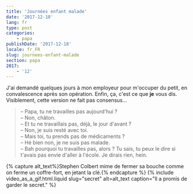 ```yaml
---
title: 'Journées enfant malade'
date: '2017-12-18'
lang: fr
type: post
categories:
    - papa
publishDate: '2017-12-18'
locale: fr_FR
slug: journees-enfant-malade
section: papa
2017:
    - '12'
---
```


J'ai demandé quelques jours à mon employeur pour m'occuper du petit, en convalescence après son opération. Enfin, ça, c'est ce que **je** vous dis. Visiblement, cette version ne fait pas consensus…

<!--more-->

> – Papa, tu ne travailles pas aujourd'hui ?  
> – Non, châton.  
> – Et tu ne travaillais pas, déjà, le jour d'avant ?  
> – Non, je suis resté avec toi.  
> – Mais toi, tu prends pas de médicaments ?  
> – Hé bien non, je ne suis pas malade.  
> – Bah pourquoi tu travailles pas, alors ? Tu sais, tu peux le dire si t'avais pas envie d'aller à l'école. Je dirais rien, hein.

{% capture alt_text%}Stephen Colbert mime de fermer sa bouche comme on ferme un coffre-fort, en jetant la clé.{% endcapture %}
{% include video_as_a_gif.html.liquid
    slug="secret"
    alt=alt_text
    caption="Il a promis de garder le secret."
%}